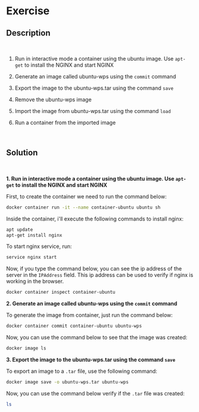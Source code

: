 # Exercise

## Description

<br/>

1. Run in interactive mode a container using the ubuntu image. Use `apt-get` to install the NGINX and start NGINX

2. Generate an image called ubuntu-wps using the `commit` command

3. Export the image to the ubuntu-wps.tar using the command `save`

4. Remove the ubuntu-wps image

5. Import the image from ubuntu-wps.tar using the command `load`

6. Run a container from the imported image

<br/>

## Solution

<br/>

**1\. Run in interactive mode a container using the ubuntu image. Use `apt-get` to install the NGINX and start NGINX**


First, to create the container we need to run the command below:

```zsh
docker container run -it --name container-ubuntu ubuntu sh
```

Inside the container, i'll execute the following commands to install nginx:

```zsh
apt update
apt-get install nginx
```

To start nginx service, run:

```zsh
service nginx start
```

Now, if you type the command below, you can see the ip address of the server in the `IPAddress` field. This ip address can be used to verify if nginx is working in the browser.

```zsh
docker container inspect container-ubuntu
```

**2. Generate an image called ubuntu-wps using the `commit` command**

To generate the image from container, just run the command below:

```zsh
docker container commit container-ubuntu ubuntu-wps
```

Now, you can use the command below to see that the image was created:

```zsh
docker image ls
```

**3. Export the image to the ubuntu-wps.tar using the command `save`**

To export an image to a `.tar` file, use the following command:

```zsh
docker image save -o ubuntu-wps.tar ubuntu-wps
```

Now, you can use the command below verify if the `.tar` file was created:

```zsh
ls
```